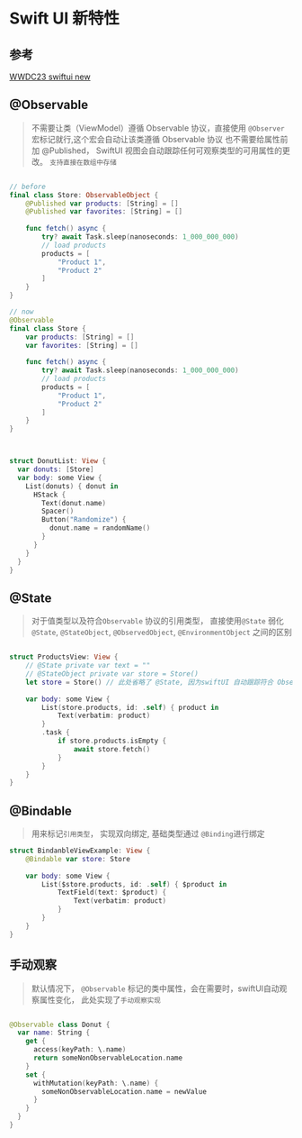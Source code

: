 

# Swift UI 新特性 

## 参考 
[WWDC23 swiftui new ](https://developer.apple.com/videos/play/wwdc2023/10148/)



## @Observable 
> 不需要让类（ViewModel）遵循 Observable 协议，直接使用 `@Observer` 宏标记就行,这个宏会自动让该类遵循 Observable 协议  也不需要给属性前加 @Published， SwiftUI 视图会自动跟踪任何可观察类型的可用属性的更改。
> `支持直接在数组中存储`

```swift

// before
final class Store: ObservableObject {
    @Published var products: [String] = []
    @Published var favorites: [String] = []
    
    func fetch() async {
        try? await Task.sleep(nanoseconds: 1_000_000_000)
        // load products
        products = [
            "Product 1",
            "Product 2"
        ]
    }
}

// now
@Observable
final class Store {
    var products: [String] = []
    var favorites: [String] = []
    
    func fetch() async {
        try? await Task.sleep(nanoseconds: 1_000_000_000)
        // load products
        products = [
            "Product 1",
            "Product 2"
        ]
    }
}



struct DonutList: View {
  var donuts: [Store]
  var body: some View {
    List(donuts) { donut in
      HStack {
        Text(donut.name)
        Spacer()
        Button("Randomize") {
          donut.name = randomName()
        }
      }
    }
  }
}

```


## @State  
> 对于值类型以及符合`Observable` 协议的引用类型， 直接使用`@State` 
> 弱化`@State`, `@StateObject`, `@ObservedObject`, `@EnvironmentObject` 之间的区别 

```swift 

struct ProductsView: View {
    // @State private var text = ""
    // @StateObject private var store = Store()
    let store = Store() // 此处省略了 @State, 因为swiftUI 自动跟踪符合 Observable 协议的类型的更改
    
    var body: some View {
        List(store.products, id: .self) { product in
            Text(verbatim: product)
        }
        .task {
            if store.products.isEmpty {
                await store.fetch()
            }
        }
    }
}


```


## @Bindable 
> 用来标记`引用类型`， 实现双向绑定, 基础类型通过 `@Binding`进行绑定

```swift 
struct BindanbleViewExample: View {
    @Bindable var store: Store
    
    var body: some View {
        List($store.products, id: .self) { $product in
            TextField(text: $product) {
                Text(verbatim: product)
            }
        }
    }
}

```

## 手动观察  
> 默认情况下， `@Observable` 标记的类中属性，会在需要时，swiftUI自动观察属性变化， 此处实现了`手动观察实现`   

```swift 

@Observable class Donut {
  var name: String {
    get {
      access(keyPath: \.name)
      return someNonObservableLocation.name 
    }
    set {
      withMutation(keyPath: \.name) {
        someNonObservableLocation.name = newValue
      }
    }
  } 
}


```


